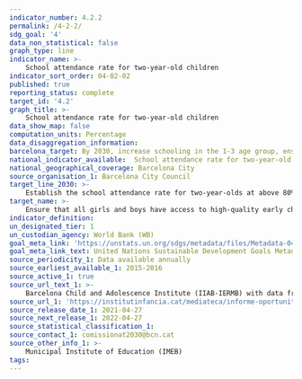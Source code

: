```yaml
---
indicator_number: 4.2.2
permalink: /4-2-2/
sdg_goal: '4'
data_non_statistical: false
graph_type: line
indicator_name: >-
    School attendance rate for two-year-old children 
indicator_sort_order: 04-02-02
published: true
reporting_status: complete
target_id: '4.2'
graph_title: >-
    School attendance rate for two-year-old children
data_show_map: false
computation_units: Percentage
data_disaggregation_information: 
barcelona_target: By 2030, increase schooling in the 1-3 age group, ensuring that this increase focuses especially on the children of families with a low socio-economic level
national_indicator_available:  School attendance rate for two-year-old children
national_geographical_coverage: Barcelona City
source_organisation_1: Barcelona City Council
target_line_2030: >-
    Establish the school attendance rate for two-year-olds at above 80% 
target_name: >-
    Ensure that all girls and boys have access to high-quality early childhood development, care and pre-primary education services, so that they are ready for primary education
indicator_definition:
un_designated_tier: 1
un_custodian_agency: World Bank (WB)
goal_meta_link: 'https://unstats.un.org/sdgs/metadata/files/Metadata-04-02-02.pdf'
goal_meta_link_text: United Nations Sustainable Development Goals Metadata (pdf 894kB)
source_periodicity_1: Data available annually
source_earliest_available_1: 2015-2016
source_active_1: true
source_url_text_1: >-
    Barcelona Child and Adolescence Institute (IIAB-IERMB) with data from the Municipal Institute of Education (IMEB)  
source_url_1: 'https://institutinfancia.cat/mediateca/informe-oportunitats-educatives-de-la-infancia-i-ladolescencia-a-barcelona-2018-2019/'
source_release_date_1: 2021-04-27
source_next_release_1: 2022-04-27
source_statistical_classification_1: 
source_contact_1: comissionat2030@bcn.cat
source_other_info_1: >-
    Municipal Institute of Education (IMEB)
tags:
---
```

